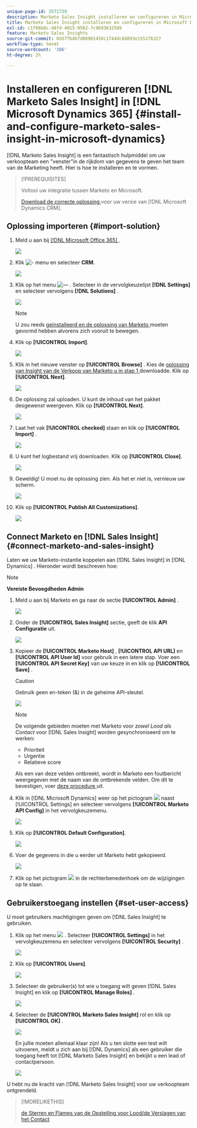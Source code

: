 ```yaml
---
unique-page-id: 3571739
description: Marketo Sales Insight installeren en configureren in Microsoft Dynamics 365 - Marketo Docs - Productdocumentatie
title: Marketo Sales Insight installeren en configureren in Microsoft Dynamics 365
exl-id: c1f06b8c-48fd-4015-9502-7c9693632589
feature: Marketo Sales Insights
source-git-commit: 0d37fbdb7d08901458c1744dc68893e155176327
workflow-type: tm+mt
source-wordcount: '386'
ht-degree: 2%

---
```


# Installeren en configureren [!DNL Marketo Sales Insight] in [!DNL Microsoft Dynamics 365] {#install-and-configure-marketo-sales-insight-in-microsoft-dynamics}

[!DNL Marketo Sales Insight] is een fantastisch hulpmiddel om uw verkoopteam een &quot;venster&quot;in de rijkdom van gegevens te geven het team van de Marketing heeft. Hier is hoe te installeren en te vormen.

>[!PREREQUISITES]
>
>Voltooi uw integratie tussen Marketo en Microsoft.
>
>[ Download de correcte oplossing ](/help/marketo/product-docs/marketo-sales-insight/msi-for-microsoft-dynamics/installing/download-the-marketo-sales-insight-solution-for-microsoft-dynamics.md) voor uw versie van [!DNL Microsoft Dynamics CRM].

## Oplossing importeren {#import-solution}

1. Meld u aan bij [[!DNL Microsoft Office 365] ](https://login.microsoftonline.com/) .

   ![](assets/image2015-3-16-15-58-55.png)

1. Klik ![ - ](assets/image2015-3-16-16-1-13.png) menu en selecteer **CRM**.

   ![](assets/image2015-3-16-16-0-10.png)

1. Klik op het menu ![— ](assets/image2015-5-13-10-5-8.png) . Selecteer in de vervolgkeuzelijst **[!DNL Settings]** en selecteer vervolgens **[!DNL Solutions]** .

   ![](assets/image2015-5-13-10-4-1.png)

   >[!NOTE]
   >
   >U zou reeds [ geïnstalleerd en de oplossing van Marketo ](/help/marketo/product-docs/crm-sync/microsoft-dynamics-sync/sync-setup/microsoft-dynamics-365-with-ropc-connection/step-1-of-4-install.md) moeten gevormd hebben alvorens zich vooruit te bewegen.

1. Klik op **[!UICONTROL Import]**.

   ![](assets/image2014-12-12-9-3a5-3a27.png)

1. Klik in het nieuwe venster op **[!UICONTROL Browse]** . Kies de [ oplossing van Insight van de Verkoop van Marketo u in stap 1 ](#msi) downloadde. Klik op **[!UICONTROL Next]**.

   ![](assets/image2015-5-13-15-3a38-3a49.png)

1. De oplossing zal uploaden. U kunt de inhoud van het pakket desgewenst weergeven. Klik op **[!UICONTROL Next]**.

   ![](assets/image2014-12-12-9-3a6-3a10.png)

1. Laat het vak **[!UICONTROL checked]** staan en klik op **[!UICONTROL Import]** .

   ![](assets/image2014-12-12-9-3a6-3a19.png)

1. U kunt het logbestand vrij downloaden. Klik op **[!UICONTROL Close]**.

   ![](assets/image2014-12-12-9-3a6-3a29.png)

1. Geweldig! U moet nu de oplossing zien. Als het er niet is, vernieuw uw scherm.

   ![](assets/image2015-5-13-15-3a42-3a29.png)

1. Klik op **[!UICONTROL Publish All Customizations]**.

   ![](assets/image2015-11-10-11-3a15-3a40.png)

## Connect Marketo en [!DNL Sales Insight] {#connect-marketo-and-sales-insight}

Laten we uw Marketo-instantie koppelen aan [!DNL Sales Insight] in [!DNL Dynamics] . Hieronder wordt beschreven hoe:

>[!NOTE]
>
>**Vereiste Bevoegdheden Admin**

1. Meld u aan bij Marketo en ga naar de sectie **[!UICONTROL Admin]** .

   ![](assets/image2014-12-12-9-3a6-3a50.png)

1. Onder de **[!UICONTROL Sales Insight]** sectie, geeft de klik **API Configuratie** uit.

   ![](assets/image2014-12-12-9-3a7-3a0.png)

1. Kopieer de **[!UICONTROL Marketo Host]** , **[!UICONTROL API URL]** en **[!UICONTROL API User Id]** voor gebruik in een latere stap. Voer een **[!UICONTROL API Secret Key]** van uw keuze in en klik op **[!UICONTROL Save]** .

   >[!CAUTION]
   >
   >Gebruik geen en-teken (&amp;) in de geheime API-sleutel.

   ![](assets/image2014-12-12-9-3a7-3a9.png)

   >[!NOTE]
   >
   >De volgende gebieden moeten met Marketo voor _zowel Lood als Contact_ voor [!DNL Sales Insight] worden gesynchroniseerd om te werken:
   >
   > * Prioriteit
   > * Urgentie
   > * Relatieve score
   >
   >Als een van deze velden ontbreekt, wordt in Marketo een foutbericht weergegeven met de naam van de ontbrekende velden. Om dit te bevestigen, voer [ deze procedure ](/help/marketo/product-docs/marketo-sales-insight/msi-for-microsoft-dynamics/setting-up-and-using/required-fields-for-syncing-marketo-with-dynamics.md) uit.

1. Klik in [!DNL Microsoft Dynamics] weer op het pictogram ![](assets/image2015-5-13-15-3a49-3a19.png) naast [!UICONTROL Settings] en selecteer vervolgens **[!UICONTROL Marketo API Config]** in het vervolgkeuzemenu.

   ![](assets/image2015-5-13-16-3a4-3a1.png)

1. Klik op **[!UICONTROL Default Configuration]**.

   ![](assets/image2015-5-13-16-3a5-3a2.png)

1. Voer de gegevens in die u eerder uit Marketo hebt gekopieerd.

   ![](assets/image2015-5-13-16-3a7-3a6.png)

1. Klik op het pictogram ![](assets/image2015-5-13-16-3a8-3a51.png) in de rechterbenedenhoek om de wijzigingen op te slaan.

## Gebruikerstoegang instellen {#set-user-access}

U moet gebruikers machtigingen geven om [!DNL Sales Insight] te gebruiken.

1. Klik op het menu ![](assets/image2015-5-13-10-3a5-3a8.png) . Selecteer **[!UICONTROL Settings]** in het vervolgkeuzemenu en selecteer vervolgens **[!UICONTROL Security]** .

   ![](assets/image2015-5-13-16-3a12-3a12.png)

1. Klik op **[!UICONTROL Users]**.

   ![](assets/image2015-4-29-14-3a57-3a46.png)

1. Selecteer de gebruiker(s) tot wie u toegang wilt geven [!DNL Sales Insight] en klik op **[!UICONTROL Manage Roles]** .

   ![](assets/image2015-4-29-14-3a59-3a31.png)

1. Selecteer de **[!UICONTROL Marketo Sales Insight]** rol en klik op **[!UICONTROL OK]** .

   ![](assets/image2014-12-12-9-3a9-3a22.png)

   En jullie moeten allemaal klaar zijn! Als u ten slotte een test wilt uitvoeren, meldt u zich aan bij [!DNL Dynamics] als een gebruiker die toegang heeft tot [!DNL Marketo Sales Insight] en bekijkt u een lead of contactpersoon.

   ![](assets/image2015-4-29-15-3a2-3a27.png)

U hebt nu de kracht van [!DNL Marketo Sales Insight] voor uw verkoopteam ontgrendeld.

>[!MORELIKETHIS]
>
>[ de Sterren en Flames van de Opstelling voor Lood/de Verslagen van het Contact ](/help/marketo/product-docs/marketo-sales-insight/msi-for-microsoft-dynamics/setting-up-and-using/setting-up-stars-and-flames-for-lead-contact-records.md)
